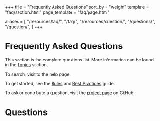 +++
title = "Frequently Asked Questions"
sort_by = "weight"
template = "faq/section.html"
page_template = "faq/page.html"

aliases = [
    "/resources/faq/",
    "/faq/",
    "/resources/question/",
    "/questions/",
    "/question/",
]
+++

# Frequently Asked Questions
This section is the complete questions list. More information can be found in the [Topics](/resources/topics/) section.

To search, visit to the [help](/help/) page.

To get started, see the [Rules](/resources/rules/) and [Best Practices](/resources/best-practices) guide.

To ask or contribute a question, visit the [project page](https://github.com/LudumDare/ludumdare.com) on GitHub.

# Questions